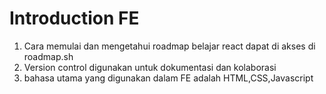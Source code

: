# Introduction FE

1. Cara memulai dan mengetahui roadmap belajar react dapat di akses di roadmap.sh
2. Version control digunakan untuk dokumentasi dan kolaborasi
3. bahasa utama yang digunakan dalam FE adalah HTML,CSS,Javascript
